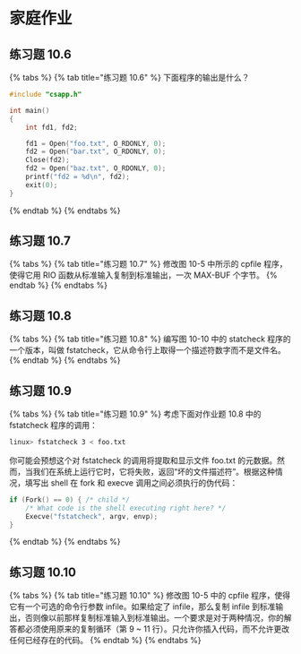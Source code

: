 # 家庭作业

## 练习题 10.6

{% tabs %}
{% tab title="练习题 10.6" %}
下面程序的输出是什么？

```c
#include "csapp.h"

int main()
{
    int fd1, fd2;

    fd1 = Open("foo.txt", O_RDONLY, 0);
    fd2 = Open("bar.txt", O_RDONLY, 0);
    Close(fd2);
    fd2 = Open("baz.txt", O_RDONLY, 0);
    printf("fd2 = %d\n", fd2);
    exit(0);
}
```
{% endtab %}
{% endtabs %}

## 练习题 10.7

{% tabs %}
{% tab title="练习题 10.7" %}
修改图 10-5 中所示的 cpfile 程序，使得它用 RIO 函数从标准输入复制到标准输出，一次 MAX-BUF 个字节。
{% endtab %}
{% endtabs %}

## 练习题 10.8

{% tabs %}
{% tab title="练习题 10.8" %}
编写图 10-10 中的 statcheck 程序的一个版本，叫做 fstatcheck，它从命令行上取得一个描述符数字而不是文件名。
{% endtab %}
{% endtabs %}

## 练习题 10.9

{% tabs %}
{% tab title="练习题 10.9" %}
考虑下面对作业题 10.8 中的 fstatcheck 程序的调用：

```bash
linux> fstatcheck 3 < foo.txt
```

你可能会预想这个对 fstatcheck 的调用将提取和显示文件 foo.txt 的元数据。然而，当我们在系统上运行它时，它将失败，返回“坏的文件描述符”。根据这种情况，填写出 shell 在 fork 和 execve 调用之间必须执行的伪代码：

```c
if (Fork() == 0) { /* child */
    /* What code is the shell executing right here? */
    Execve("fstatcheck", argv, envp);
}
```
{% endtab %}
{% endtabs %}

## 练习题 10.10

{% tabs %}
{% tab title="练习题 10.10" %}
修改图 10-5 中的 cpfile 程序，使得它有一个可选的命令行参数 infile。如果给定了 infile，那么复制 infile 到标准输出，否则像以前那样复制标准输入到标准输出。一个要求是对于两种情况，你的解答都必须使用原来的复制循环（第 9 ~ 11 行）。只允许你插入代码，而不允许更改任何已经存在的代码。
{% endtab %}
{% endtabs %}



